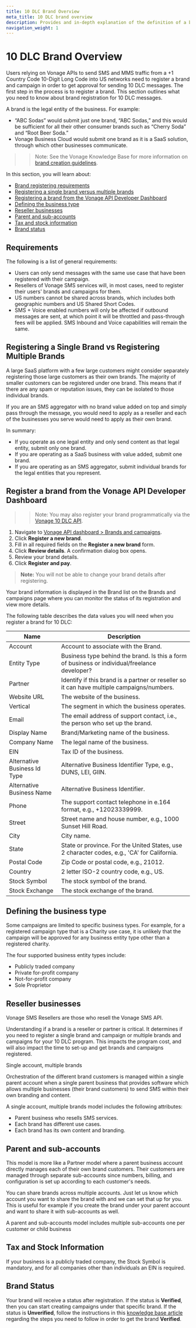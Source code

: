 ```yaml
---
title: 10 DLC Brand Overview
meta_title: 10 DLC brand overview 
description: Provides and in-depth explanation of the definition of a brand, brand registration requirements, defining your business, and data requirements for registering a brand for 10 DLC. 
navigation_weight: 1
---
```


# 10 DLC Brand Overview

Users relying on Vonage APIs to send SMS and MMS traffic from a +1 Country Code 10-Digit Long Code into US networks need to register a brand and campaign in order to get approval for sending 10 DLC messages. The first step in the process is to register a brand. This section outlines what you need to know about brand registration for 10 DLC messages.

A brand is the legal entity of the business. For example:

* “ABC Sodas” would submit just one brand, “ABC Sodas,” and this would be sufficient for all their other consumer brands such as “Cherry Soda” and “Root Beer Soda.”
* Vonage Business Cloud would submit one brand as it is a SaaS solution, through which other businesses communicate.

>> Note: See the Vonage Knowledge Base for more information on [brand creation guidelines](https://help.nexmo.com/hc/en-us/articles/4407712172692-10DLC-Guidelines-for-brand-creation).

In this section, you will learn about:

* [Brand registering requirements](#requirements)
* [Registering a single brand versus multiple brands](#registering-a-single-brand-vs-registering-multiple-brands)
* [Registering a brand from the Vonage API Developer Dashboard](#register-a-brand-from-the-vonage-api-developer-dashboard)
* [Defining the business type](#defining-the-business-type)
* [Reseller businesses](#reseller-businesses)
* [Parent and sub-accounts](#parent-and-sub-accounts)
* [Tax and stock information](#tax-and-stock-information)
* [Brand status](#brand-status)

## Requirements

The following is a list of general requirements:

* Users can only send messages with the same use case that have been registered with their campaign.
* Resellers of Vonage SMS services will, in most cases, need to register their users' brands and campaigns for them.
* US numbers cannot be shared across brands, which includes both geographic numbers and US Shared Short Codes.
* SMS + Voice enabled numbers will only be affected if outbound messages are sent, at which point it will be throttled and pass-through fees will be applied. SMS Inbound and Voice capabilities will remain the same.

## Registering a Single Brand vs Registering Multiple Brands

A large SaaS platform with a few large customers might consider separately registering those large customers as their own brands. The majority of smaller customers can be registered under one brand. This means that if there are any spam or reputation issues, they can be isolated to those individual brands.

If you are an SMS aggregator with no brand value added on top and simply pass through the message, you would need to apply as a reseller and each of the businesses you serve would need to apply as their own brand.

In summary:

* If you operate as one legal entity and only send content as that legal entity, submit only one brand.
* If you are operating as a SaaS business with value added, submit one brand.
* If you are operating as an SMS aggregator, submit individual brands for the legal entities that you represent.

## Register a brand from the Vonage API Developer Dashboard

>> Note: You may also register your brand programmatically via the [Vonage 10 DLC API](/api/10dlc).

1. Navigate to [Vonage API dashboard > Brands and campaigns](https://dashboard.nexmo.com/sms/brands).
2. Click **Register a new brand**.
3. Fill in all required fields on the **Register a new brand** form.
4. Click **Review details**. A confirmation dialog box opens.
5. Review your brand details.
6. Click **Register and pay**.

> **Note:** You will not be able to change your brand details after registering.

Your brand information is displayed in the Brand list on the Brands and campaigns page where you can monitor the status of its registration and view more details.

The following table describes the data values you will need when you register a brand for 10 DLC:

| Name      | Description |
| ----------- | ----------- |
| Account      | Account to associate with the Brand.       |
| Entity Type      | Business type behind the brand. Is this a form of business or individual/freelance developer?    |
| Partner      | Identify if this brand is a partner or reseller so it can have multiple campaigns/numbers.       |
| Website URL      | The website of the business.       |
| Vertical      | The segment in which the business operates.       |
| Email      | The email address of support contact, i.e., the person who set up the brand.       |
| Display Name      | Brand/Marketing name of the business.       |
| Company Name      | The legal name of the business.       |
| EIN      | Tax ID of the business.       |
| Alternative Business Id Type      | Alternative Business Identifier Type, e.g., DUNS, LEI, GIIN.       |
| Alternative Business Name      | Alternative Business Identifier.       |
| Phone      | The support contact telephone in e.164 format, e.g., +12023339999.       |
| Street      | Street name and house number, e.g., 1000 Sunset Hill Road.       |
| City      | City name.       |
| State      | State or province. For the United States, use 2 character codes, e.g., 'CA' for California.       |
| Postal Code      | Zip Code or postal code, e.g., 21012.       |
| Country      | 2 letter ISO-2 country code, e.g., US.       |
| Stock Symbol      | The stock symbol of the brand.       |
| Stock Exchange      | The stock exchange of the brand.       |

## Defining the business type

Some campaigns are limited to specific business types. For example, for a registered campaign type that is a Charity use case, it is unlikely that the campaign will be approved for any business entity type other than a registered charity.

The four supported business entity types include:

* Publicly traded company
* Private for-profit company
* Not-for-profit company
* Sole Proprietor

## Reseller businesses

Vonage SMS Resellers are those who resell the Vonage SMS API.

Understanding if a brand is a reseller or partner is critical. It determines if you need to register a single brand and campaign or multiple brands and campaigns for your 10 DLC program. This impacts the program cost, and will also impact the time to set-up and get brands and campaigns registered.

Single account, multiple brands

Orchestration of the different brand customers is managed within a single parent account when a single parent business that provides software which allows multiple businesses (their brand customers) to send SMS within their own branding and content. 

A single account, multiple brands model includes the following attributes:

* Parent business who resells SMS services.
* Each brand has different use cases.
* Each brand has its own content and branding.

## Parent and sub-accounts

This model is more like a Partner model where a parent business account directly manages each of their own brand customers. Their customers are managed through separate sub-accounts since numbers, billing, and configuration is set up according to each customer's needs.

You can share brands across multiple accounts. Just let us know which account you want to share the brand with and we can set that up for you. This is useful for example if you create the brand under your parent account and want to share it with sub-accounts as well.

A parent and sub-accounts model includes multiple sub-accounts one per customer or child business

## Tax and Stock Information

If your business is a publicly traded company, the Stock Symbol is mandatory, and for all companies other than individuals an EIN is required.

## Brand Status

Your brand will receive a status after registration. If the status is **Verified**, then you can start creating campaigns under that specific brand. If the status is **Unverified**, follow the instructions in this [knowledge base article](https://help.nexmo.com/hc/en-us/articles/4407720043284) regarding the steps you need to follow in order to get the brand **Verified**.
